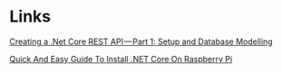 # Links

[Creating a .Net Core REST API — Part 1: Setup and Database Modelling](https://medium.com/@kieran.gillibrand/creating-a-net-core-rest-api-part-1-setup-and-database-modelling-47bccf8d5685)

[Quick And Easy Guide To Install .NET Core On Raspberry Pi](https://blog.technitium.com/2019/01/quick-and-easy-guide-to-install-net.html?utm_source=csharpdigest&utm_medium=email&utm_campaign=featured)